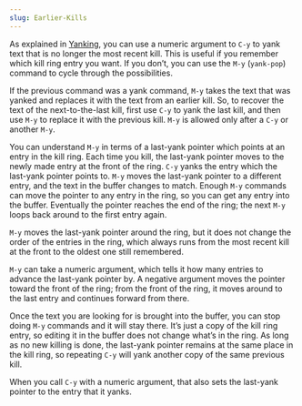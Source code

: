 ```yaml
---
slug: Earlier-Kills
---
```


As explained in [Yanking](/docs/emacs/Yanking), you can use a numeric argument to `C-y` to yank text that is no longer the most recent kill. This is useful if you remember which kill ring entry you want. If you don’t, you can use the `M-y` (`yank-pop`) command to cycle through the possibilities.

If the previous command was a yank command, `M-y` takes the text that was yanked and replaces it with the text from an earlier kill. So, to recover the text of the next-to-the-last kill, first use `C-y` to yank the last kill, and then use `M-y` to replace it with the previous kill. `M-y` is allowed only after a `C-y` or another `M-y`.

You can understand `M-y` in terms of a last-yank pointer which points at an entry in the kill ring. Each time you kill, the last-yank pointer moves to the newly made entry at the front of the ring. `C-y` yanks the entry which the last-yank pointer points to. `M-y` moves the last-yank pointer to a different entry, and the text in the buffer changes to match. Enough `M-y` commands can move the pointer to any entry in the ring, so you can get any entry into the buffer. Eventually the pointer reaches the end of the ring; the next `M-y` loops back around to the first entry again.

`M-y` moves the last-yank pointer around the ring, but it does not change the order of the entries in the ring, which always runs from the most recent kill at the front to the oldest one still remembered.

`M-y` can take a numeric argument, which tells it how many entries to advance the last-yank pointer by. A negative argument moves the pointer toward the front of the ring; from the front of the ring, it moves around to the last entry and continues forward from there.

Once the text you are looking for is brought into the buffer, you can stop doing `M-y` commands and it will stay there. It’s just a copy of the kill ring entry, so editing it in the buffer does not change what’s in the ring. As long as no new killing is done, the last-yank pointer remains at the same place in the kill ring, so repeating `C-y` will yank another copy of the same previous kill.

When you call `C-y` with a numeric argument, that also sets the last-yank pointer to the entry that it yanks.
